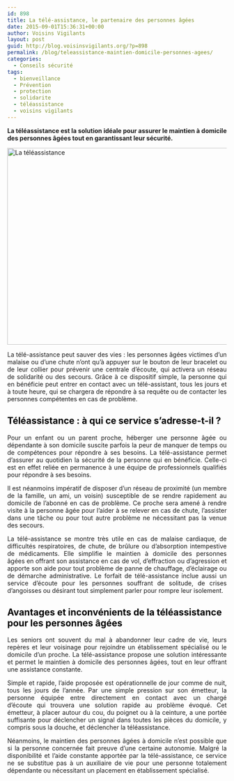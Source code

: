 ```yaml
---
id: 898
title: La télé-assistance, le partenaire des personnes âgées
date: 2015-09-01T15:36:31+00:00
author: Voisins Vigilants
layout: post
guid: http://blog.voisinsvigilants.org/?p=898
permalink: /blog/teleassistance-maintien-domicile-personnes-agees/
categories:
  - Conseils sécurité
tags:
  - bienveillance
  - Prévention
  - protection
  - solidarite
  - téléassistance
  - voisins vigilants
---
```

<p style="text-align: justify;">
  <strong>La téléassistance est la solution idéale pour assurer le maintien à domicile des personnes âgées tout en garantissant leur sécurité.</strong>
</p>

<p style="text-align: justify;">
  <a href="http://blog.voisinsvigilants.org/wp-content/uploads/2015/08/La-téléassistance.jpg"><img class="aligncenter  wp-image-899" src="http://blog.voisinsvigilants.org/wp-content/uploads/2015/08/La-téléassistance.jpg" alt="La téléassistance" width="828" height="452" /></a>
</p>

<p style="text-align: justify;">
  La télé-assistance peut sauver des vies : les personnes âgées victimes d&rsquo;un malaise ou d&rsquo;une chute n&rsquo;ont qu&rsquo;à appuyer sur le bouton de leur bracelet ou de leur collier pour prévenir une centrale d&rsquo;écoute, qui activera un réseau de solidarité ou des secours. Grâce à ce dispositif simple, la personne qui en bénéficie peut entrer en contact avec un télé-assistant, tous les jours et à toute heure, qui se chargera de répondre à sa requête ou de contacter les personnes compétentes en cas de problème.
</p>

<h2 style="color: #007254;">
  <span style="color: #000000;"><strong>Téléassistance : à qui ce service s’adresse-t-il ?</strong></span>
</h2>

<p style="text-align: justify;">
  Pour un enfant ou un parent proche, héberger une personne âgée ou dépendante à son domicile suscite parfois la peur de manquer de temps ou de compétences pour répondre à ses besoins. La télé-assistance permet d’assurer au quotidien la sécurité de la personne qui en bénéficie. Celle-ci est en effet reliée en permanence à une équipe de professionnels qualifiés pour répondre à ses besoins.
</p>

<p style="text-align: justify;">
  Il est néanmoins impératif de disposer d’un réseau de proximité (un membre de la famille, un ami, un voisin) susceptible de se rendre rapidement au domicile de l’abonné en cas de problème. Ce proche sera amené à rendre visite à la personne âgée pour l’aider à se relever en cas de chute, l’assister dans une tâche ou pour tout autre problème ne nécessitant pas la venue des secours.
</p>

<p style="text-align: justify;">
  La télé-assistance se montre très utile en cas de malaise cardiaque, de difficultés respiratoires, de chute, de brûlure ou d&rsquo;absorption intempestive de médicaments. Elle simplifie le maintien à domicile des personnes âgées en offrant son assistance en cas de vol, d’effraction ou d’agression et apporte son aide pour tout problème de panne de chauffage, d’éclairage ou de démarche administrative. Le forfait de télé-assistance<strong> </strong>inclue aussi un service d’écoute pour les personnes souffrant de solitude, de crises d’angoisses ou désirant tout simplement parler pour rompre leur isolement.
</p>

<h2 style="color: #007254;">
  <span style="color: #000000;"><strong>Avantages et inconvénients de la téléassistance pour les personnes âgées</strong></span>
</h2>

<p style="text-align: justify;">
  Les seniors ont souvent du mal à abandonner leur cadre de vie, leurs repères et leur voisinage pour rejoindre un établissement spécialisé ou le domicile d’un proche. La télé-assistance propose une solution intéressante et permet le maintien à domicile des personnes âgées, tout en leur offrant une assistance constante.
</p>

<p style="text-align: justify;">
  Simple et rapide, l’aide proposée est opérationnelle de jour comme de nuit, tous les jours de l’année. Par une simple pression sur son émetteur, la personne équipée entre directement en contact avec un chargé d&rsquo;écoute qui trouvera une solution rapide au problème évoqué. Cet émetteur, à placer autour du cou, du poignet ou à la ceinture, a une portée suffisante pour déclencher un signal dans toutes les pièces du domicile, y compris sous la douche, et déclencher la téléassistance.
</p>

<p style="text-align: justify;">
  Néanmoins, le maintien des personnes âgées à domicile n’est possible que si la personne concernée fait preuve d’une certaine autonomie. Malgré la disponibilité et l’aide constante apportée par la<strong> </strong>télé-assistance, ce service ne se substitue pas à un auxiliaire de vie pour une personne totalement dépendante ou nécessitant un placement en établissement spécialisé.
</p>

<p style="text-align: justify;">
